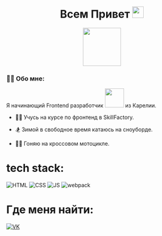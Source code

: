 <div id="header" align="center">
   <h1>
  Всем Привет
  <img src="https://media.giphy.com/media/hvRJCLFzcasrR4ia7z/giphy.gif" width="30px"/>
</h1>
  <img src="https://media.giphy.com/media/M9gbBd9nbDrOTu1Mqx/giphy.gif" width="100"/>
</div> 



### :man_technologist: Обо мне:
Я начинающий Frontend разработчик <img src="https://media0.giphy.com/media/qQRfz2VfUbDeebczif/giphy.gif?cid=ecf05e478ze4yu5g9qpzv1b53c8tlzidu3iidxtqi3xrr66t&rid=giphy.gif&ct=g" width="50"> из Карелии.
- :man_student: Учусь на курсе по фронтенд в SkillFactory.

- :snowboarder: Зимой в свободное время катаюсь на сноуборде.

- :biking_man: Гоняю на кроссовом мотоцикле.

<div id="skills" >
  <h1 id = "skills__title" >tech stack:</h1>
  <img src="https://img.shields.io/badge/HTML5-red?logo=HTML5&logoColor=white&style=for-the-badge" alt="HTML"/>
  <img src="https://img.shields.io/badge/css3-blue?logo=CSS3&logoColor=white&style=for-the-badge" alt="CSS"/>
  <img src="https://img.shields.io/badge/javascript-grey?logo=javascript&logoColor=yellow&style=for-the-badge" alt="JS"/>
  <img src="https://img.shields.io/badge/webpack-lightblue?logo=webpack&logoColor=grey&style=for-the-badge" alt="webpack"/>
  <img src="" alt=""/>
  <img src="" alt=""/>

</div>
  
<div id="badges" >
  <h1 id = "social__title">Где меня найти:</h1>
  <a href="https://vk.com/maxsavinec">
  <img src="https://img.shields.io/badge/%D0%92%D0%9A%D0%BE%D0%BD%D1%82%D0%B0%D0%BA%D1%82%D0%B5-blue?logo=VK&logoColor=white&style=for-the-badge" alt="VK"/>
  </a>
 
</div>


<!--
**savamaxxx/savamaxxx** is a ✨ _special_ ✨ repository because its `README.md` (this file) appears on your GitHub profile.

Here are some ideas to get you started:

- 🔭 I’m currently working on ...
- 🌱 I’m currently learning ...
- 👯 I’m looking to collaborate on ...
- 🤔 I’m looking for help with ...
- 💬 Ask me about ...
- 📫 How to reach me: ...
- 😄 Pronouns: ...
- ⚡ Fun fact: ...
-->
